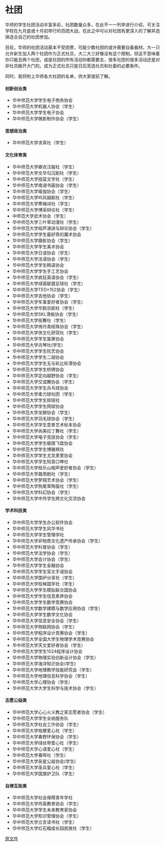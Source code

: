 # 社团
华师的学生社团活动丰富多彩，社团数量众多，在此不一一列举进行介绍，可关注学校在九月底或十月初举行的百团大战，在此之中可以对社团有更深入的了解并选择适合自己的社团参加。

目前，华师的社团活动基本不受团费，可能少数社团的或许需要自备器材。大一只允许新生加入两个社团作为正式社员，大二大三好像没有这个限制。但这不意味着你只能去两个社团，或是社团的所有活动你都需要去，很多社团的很多活动还是对非社员敞开大门的。成为正式社员只是日后竞选社员和社委的必要条件。

同时，我将附上华师各大社团的名单，供大家提前了解。

#### 创新创业类
- 华中师范大学学生电子商务协会
- 华中师范大学机器人协会（学生）
- 华中师范大学学生电子协会
- 华中师范大学微影制作协会（学生）

#### 思想政治类
- 华中师范大学求真社（学生）

#### 文化体育类
- 华中师范大学卿衣汉服社（学生）
- 华中师范大学文华勾沉剧社（学生）
- 华中师范大学摇篮文学社（学生）
- 华中师范大学南湖书画协会（学生）
- 华中师范大学瑜伽协会（学生）
- 华中师范大学吟风越剧社（学生）
- 华中师范大学寒梅诗社（学生）
- 华中师范大学博采辩论社（学生）
- 中师范大学武术协会（学生）
- 华中师范大学三叶草动漫社（学生）
- 华中师范大学结芦演讲与辩论协会（学生）
- 华中师范大学学生最好奇的魔术协会
- 华中师范大学摄影协会（学生）
- 华中师范大学学生美术协会
- 华中师范大学日语协会（学生）
- 华中师范大学法语协会（学生）
- 华中师范大学学生韩语协会
- 华中师范大学学生手工艺协会
- 华中师范大学疯狂英语协会（学生）
- 华中师范大学绿茵联盟足球社（学生）
- 华中师范大学TED×152协会（学生）
- 华中师范大学吉他协会（学生）
- 华中师范大学军事爱好者协会（学生）
- 华中师范大学华韵京剧社（学生）
- 华中师范大学SKL滑板协会（学生）
- 华中师范大学街舞社（学生）
- 华中师范大学倚丹青结珠协会（学生）
- 华中师范大学侠文化研究社（学生）
- 华中师范大学学生笛箫协会
- 华中师范大学古琴社(学生)
- 华中师范大学学生阮艺协会
- 华中师范大学学生二胡协会
- 华中师范大学学生无与轮比轮滑协会
- 华中师范大学学生桥牌协会
- 华中师范大学定向越野协会（学生）
- 华中师范大学交谊舞协会（学生）
- 华中师范大学学生兵乓球协会
- 华中师范大学柔力球社团（学生）
- 华中师范大学学生排球社
- 华中师范大学学生网球协会
- 华中师范大学龙狮协会（学生）
- 华中师范大学羽毛球协会（学生）
- 华中师范大学学生意景艺术标本协会
- 华中师范大学尚美拉丁舞社（学生）
- 华中师范大学电子竞技协会（学生）
- 华中师范大学学生极限飞盘协会
- 华中师范大学学生博雅棋社
- 华中师范大学学生尤克里里协会
- 华中师范大学学生知音口琴社
- 华中师范大学桂乐山相声爱好者协会（学生）
- 华中师范大学晨雨剧社（学生）
- 华中师范大学梦翔艺术协会（学生）
- 华中师范大学狗尾草陶笛社（学生）
- 华中师范大学科幻协会（学生）
- 华中师范大学中外学生跨文化交流协会

#### 学术科技类
- 华中师范大学学生办公软件协会
- 华中师范大学学生风华书社
- 华中师范大学学生管理学社
- 华中师范大学非物质文化遗产传承协会（学生）
- 华中师范大学科普协会（学生）
- 华中师范大学法学协会（学生）
- 华中师范大学会计协会（学生）
- 华中师范大学学生金融协会
- 华中师范大学学生盲文手语协会
- 华中师范大学围炉分享社（学生）
- 华中师范大学桂棹国学社（学生）
- 华中师范大学学生模拟联合国协会
- 华中师范大学学生信息素养协会
- 华中师范大学学生数学竞赛协会
- 华中师范大学数学建模与数学应用协会（学生）
- 华中师范大学学生数学文化协会
- 华中师范大学信息安全协会（学生）
- 华中师范大学物联网协会（学生）
- 华中师范大学程序设计竞赛协会（学生）
- 华中师范大学全国大学生物理学术竞赛协会
- 华中师范大学天文爱好者协会（学生）
- 华中师范大学学生1024程序设计协会
- 华中师范大学物理实验创新设计协会（学生）
- 华中师范大学海洋知识协会(学生)
- 华中师范大学地理教学技能研究会（学生）
- 华中师范大学地理信息科学协会（学生）
- 华中师范大学心理协会（学生）
- 华中师范大学大学生科学与技术协会（学生）

#### 志愿公益类
- 华中师范大学心心火义教之家志愿者协会（学生）
- 华中师范大学学生全纳服务队
- 华中师范大学社会工作协会（学生）
- 华中师范大学桔梗爱心社（学生）
- 华中师范大学春野环保协会（学生）
- 华中师范大学绿丝带爱心社（学生）
- 华中师范大学心语爱心社（学生）
- 华中师范大学春晖社（学生）
- 华中师范大学辰星公益协会(学生)
- 华中师范大学圣兵爱心社（学生）
- 华中师范大学国旗护卫队（学生）

#### 自律互助类
- 华中师范大学社会保障青年学社
- 华中师范大学师英教育协会（学生）
- 华中师范大学学生未来教育家协会
- 华中师范大学知识管理协会（学生）
- 华中师范大学立言读书社（学生）
- 华中师范大学红石榴成长园民族社（学生）

[原文件](/vida/社团.xlsx)
